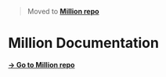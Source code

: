 > Moved to [**Million repo**](https://github.com/aidenybai/million)

# Million Documentation

[**→ Go to Million repo**](https://github.com/aidenybai/million)
